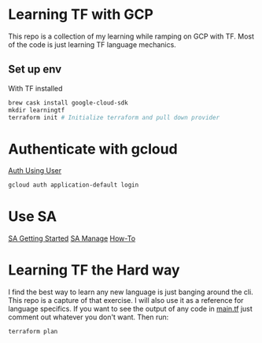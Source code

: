 # Learning TF with GCP
This repo is a collection of my learning while ramping on GCP with TF. Most of the code is just learning TF language mechanics. 

## Set up env
With TF installed
```powershell
brew cask install google-cloud-sdk
mkdir learningtf
terraform init # Initialize terraform and pull down provider
```

# Authenticate with gcloud
[Auth Using User](https://cloud.google.com/sdk/gcloud/reference/auth/application-default)
```powershell
gcloud auth application-default login
```

# Use SA 
[SA Getting Started](https://cloud.google.com/community/tutorials/getting-started-on-gcp-with-terraform)
[SA Manage](https://cloud.google.com/community/tutorials/managing-gcp-projects-with-terraform)
[How-To ](https://gmusumeci.medium.com/how-to-create-a-service-account-for-terraform-in-gcp-google-cloud-platform-f75a0cf918d1)

# Learning TF the Hard way
I find the best way to learn any new language is just banging around the cli. This repo is a capture of that exercise. I will also use it as a reference for language specifics. 
If you want to see the output of any code in [main.tf](./hello-gcp/main.tf) just comment out whatever you don't want. Then run: 
```powershell
terraform plan
```